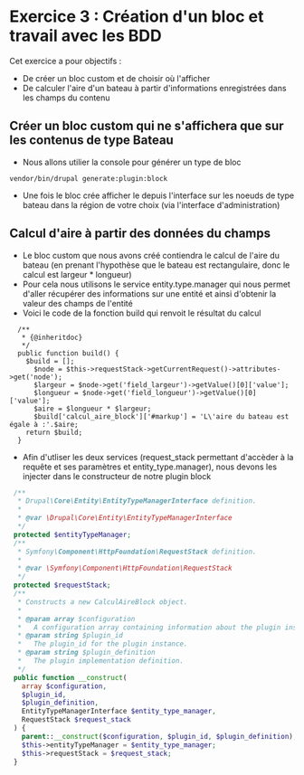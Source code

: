 # Exercice 3 : Création d'un bloc et travail avec les BDD

Cet exercice a pour objectifs :
* De créer un bloc custom et de choisir où l'afficher
* De calculer l'aire d'un bateau à partir d'informations enregistrées dans les champs du contenu

## Créer un bloc custom qui ne s'affichera que sur les contenus de type Bateau

* Nous allons utilier la console pour générer un type de bloc 
```
vendor/bin/drupal generate:plugin:block
```
* Une fois le bloc crée afficher le depuis l'interface sur les noeuds de type bateau dans la région de votre choix (via l'interface d'administration)
  
## Calcul d'aire à partir des données du champs

* Le bloc custom que nous avons créé contiendra le calcul de l'aire du bateau (en prenant l'hypothèse que le bateau est rectangulaire, donc le calcul est largeur * longueur)
* Pour cela nous utilisons le service entity.type.manager qui nous permet d'aller récupérer des informations sur une entité et ainsi d'obtenir la valeur des champs de l'entité
* Voici le code de la fonction build qui renvoit le résultat du calcul
```
  /**
   * {@inheritdoc}
   */
  public function build() {
    $build = [];
      $node = $this->requestStack->getCurrentRequest()->attributes->get('node');
      $largeur = $node->get('field_largeur')->getValue()[0]['value'];
      $longueur = $node->get('field_longueur')->getValue()[0]['value'];
      $aire = $longueur * $largeur;
      $build['calcul_aire_block']['#markup'] = 'L\'aire du bateau est égale à :'.$aire;
    return $build;
  }
```
* Afin d'utliser les deux services (request_stack permettant d'accèder à la requête et ses paramètres et entity_type.manager), nous devons les injecter dans le constructeur de notre plugin block
 ```php
  /**
   * Drupal\Core\Entity\EntityTypeManagerInterface definition.
   *
   * @var \Drupal\Core\Entity\EntityTypeManagerInterface
   */
  protected $entityTypeManager;
  /**
   * Symfony\Component\HttpFoundation\RequestStack definition.
   *
   * @var \Symfony\Component\HttpFoundation\RequestStack
   */
  protected $requestStack;
  /**
   * Constructs a new CalculAireBlock object.
   *
   * @param array $configuration
   *   A configuration array containing information about the plugin instance.
   * @param string $plugin_id
   *   The plugin_id for the plugin instance.
   * @param string $plugin_definition
   *   The plugin implementation definition.
   */
  public function __construct(
    array $configuration,
    $plugin_id,
    $plugin_definition,
    EntityTypeManagerInterface $entity_type_manager,
	RequestStack $request_stack
  ) {
    parent::__construct($configuration, $plugin_id, $plugin_definition);
    $this->entityTypeManager = $entity_type_manager;
    $this->requestStack = $request_stack;
  }
 ```
